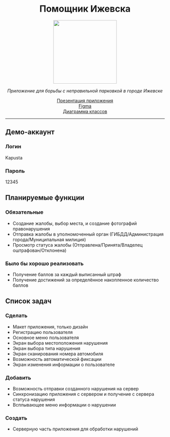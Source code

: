 # <div align="center"> Помощник Ижевска </div>

<p align="center">
  <img src="https://sun9-38.userapi.com/impg/sW4LzyhHVXv5oGf8bwDxjD82tiULHQNMPmm3fA/1ofHbmg80DI.jpg?size=512x512&quality=96&sign=17ba047ca3457a334270d5499742672b&type=album" width="200" />
</p>

*<div align="center"> Приложение для борьбы с неправильной парковкой в городе Ижевске </div>*

[<div align="center">Презентация приложения</div>](https://github.com/KapustaKosta/IzhHelper/blob/master/Помощник%20Ижевска.pptx)
[<div align="center">Figma</div>](https://www.figma.com/file/I29B3JGJcYMTeyfpCSZ4Da/IzhHelper?node-id=0%3A1)
[<div align="center">Диаграмма классов</div>](https://drive.google.com/file/d/1V7rvEoPjWr2Yuo4HSD35qOZ7d4bNo9z4/view)

___

## Демо-аккаунт
### Логин
Kapusta
### Пароль
12345

## Планируемые функции
### Обязательные
* Создание жалобы, выбор места, и создание фотографий правонарушения
* Отправка жалобы в уполномоченный орган (ГИБДД/Администрация города/Муниципальная милиция)
* Просмотр статуса жалобы (Отправлена/Принята/Владелец оштрафован/Отклонена)

### Было бы хорошо реализовать
* Получение баллов за каждый выписанный штраф 
* Получение достижений за определённое накопленное количество баллов

## Список задач
### Сделать
* Макет приложения, только дизайн
* Регистрацию пользователя
* Основное меню пользователя
* Экран выбора местоположения нарушения
* Экран выбора типа нарушения
* Экран сканирования номера автомобиля
* Возможность автоматической фиксации
* Экран изменения информации о пользователе

### Добавить
* Возможность отправки созданного нарушения на сервер
* Синхронизацию приложения с сервером и получение с сервера статуса нарушения
* Всплывающее меню информации о нарушении

### Создать
* Серверную часть приложения для обработки нарушений